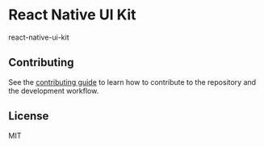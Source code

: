 # React Native UI Kit

react-native-ui-kit

## Contributing

See the [contributing guide](CONTRIBUTING.md) to learn how to contribute to the repository and the development workflow.

## License

MIT
